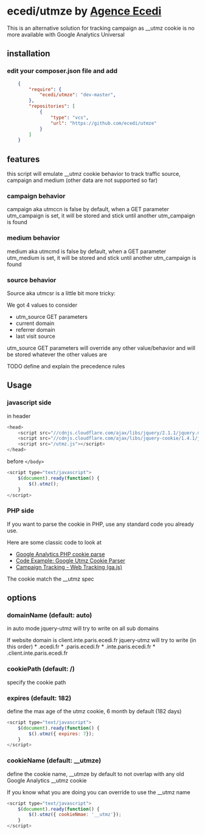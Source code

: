 # ecedi/utmze by [Agence Ecedi](http://ecedi.fr)

This is an alternative solution for tracking campaign as __utmz cookie is no more available with Google Analytics Universal

## installation

### edit your composer.json file and add

```json
	{
		"require": {
			"ecedi/utmze": "dev-master",
		},
		"repositories": [
			{
				"type": "vcs",
				"url": "https://github.com/ecedi/utmze"
			}
		]
	}
```

## features

this script will emulate __utmz cookie behavior to track traffic source, campaign and medium (other data are not supported so far)

### campaign behavior

campaign aka utmccn is false by default, when a GET parameter utm_campaign is set, it will be stored and stick until another utm_campaign is found

### medium behavior

medium aka utmcmd is false by default, when a GET parameter utm_medium is set, it will be stored and stick until another utm_campaign is found

### source behavior

Source aka utmcsr is a little bit more tricky:

We got 4 values to consider
  * utm_source GET parameters
  * current domain
  * referrer domain
  * last visit source

utm_source GET parameters will override any other value/behavior and will be stored whatever the other values are

TODO define and explain the precedence rules

## Usage

### javascript side

in header
```javascript
<head>
	<script src="//cdnjs.cloudflare.com/ajax/libs/jquery/2.1.1/jquery.min.js"></script>
    <script src="//cdnjs.cloudflare.com/ajax/libs/jquery-cookie/1.4.1/jquery.cookie.min.js"></script>
    <script src="/utmz.js"></script>
</head>
```

before ``</body>``

```javascript
<script type="text/javascript">
    $(document).ready(function() {
        $().utmz();
    }
</script>
```

### PHP side

If you want to parse the cookie in PHP, use any standard code you already use. 

Here are some classic code to look at
  * [Google Analytics PHP cookie parse](http://joaocorreia.pt/google-analytics-scripts/google-analytics-php-cookie-parser/)
  * [Code Example: Google Utmz Cookie Parser](http://daleconboy.com/portfolio/code/google-utmz-cookie-parser)
  * [Campaign Tracking - Web Tracking (ga.js)](https://developers.google.com/analytics/devguides/collection/gajs/gaTrackingCampaigns?hl=fr)

The cookie match the __utmz spec

## options

###  domainName (default: auto)

in auto mode jquery-utmz will try to write on all sub domains

If website domain is client.inte.paris.ecedi.fr jquery-utmz will try to write (in this order)
	* .ecedi.fr
	* .paris.ecedi.fr
	* .inte.paris.ecedi.fr
	* .client.inte.paris.ecedi.fr

### cookiePath (default: /)

specify the cookie path 

### expires (default: 182)

define the max age of the utmz cookie, 6 month by default (182 days)

```javascript
<script type="text/javascript">
    $(document).ready(function() {
        $().utmz({ expires: 7});
    }
</script>
```

### cookieName (default: __utmze)

define the cookie name, __utmze by default to not overlap with any old Google Analytics __utmz cookie

If you know what you are doing you can override to use the __utmz name

```javascript
<script type="text/javascript">
    $(document).ready(function() {
        $().utmz({ cookieNmae: '__utmz'});
    }
</script>
```



